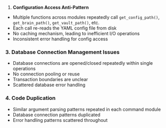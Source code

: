1. **Configuration Access Anti-Pattern**
- Multiple functions across modules repeatedly call `get_config_path()`, `get_brain_path()`, `get_vault_path()`, etc.
- Each call re-reads the YAML config file from disk
- No caching mechanism, leading to inefficient I/O operations
- Inconsistent error handling for config access

### 3. **Database Connection Management Issues**
- Database connections are opened/closed repeatedly within single operations
- No connection pooling or reuse
- Transaction boundaries are unclear
- Scattered database error handling

### 4. **Code Duplication**
- Similar argument parsing patterns repeated in each command module
- Database connection patterns duplicated
- Error handling patterns scattered throughout